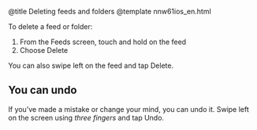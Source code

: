 @title Deleting feeds and folders
@template nnw61ios_en.html

To delete a feed or folder:

1. From the Feeds screen, touch and hold on the feed
2. Choose Delete

You can also swipe left on the feed and tap Delete.


You can undo
------------

If you’ve made a mistake or change your mind, you can undo it. Swipe left on the screen using *three fingers* and tap Undo.